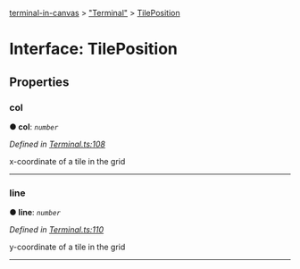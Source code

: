 [terminal-in-canvas](../README.md) > ["Terminal"](../modules/_terminal_.md) > [TilePosition](../interfaces/_terminal_.tileposition.md)



# Interface: TilePosition


## Properties
<a id="col"></a>

###  col

**●  col**:  *`number`* 

*Defined in [Terminal.ts:108](https://github.com/danikaze/terminal-in-canvas/blob/a39a508/src/Terminal.ts#L108)*



x-coordinate of a tile in the grid




___

<a id="line"></a>

###  line

**●  line**:  *`number`* 

*Defined in [Terminal.ts:110](https://github.com/danikaze/terminal-in-canvas/blob/a39a508/src/Terminal.ts#L110)*



y-coordinate of a tile in the grid




___


